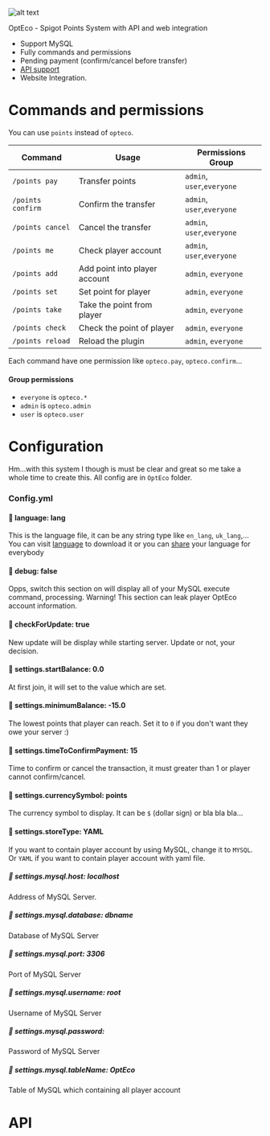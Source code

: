 ![alt text][logo]

[logo]: https://raw.githubusercontent.com/PlayerNguyen/OptEco/0be367354df5f3341272e27604bfe7afe66a26ea/logo/Banner.png "Logo"


OptEco - Spigot Points System with API and web integration
* Support MySQL 
* Fully commands and permissions
* Pending payment (confirm/cancel before transfer)
* [API support](#)
* Website Integration.
# Commands and permissions
You can use `points` instead of `opteco`.

| Command         | Usage                           | Permissions Group             |   
|-----------------|------------------------         |-------------------------------|
|`/points pay`    | Transfer points                 | `admin`, `user`,`everyone`    |
|`/points confirm`| Confirm the transfer            | `admin`, `user`,`everyone`    |
|`/points cancel` | Cancel the transfer             | `admin`, `user`,`everyone`    |
|`/points me`     | Check player account            | `admin`, `user`,`everyone`    |
|`/points add`    | Add point into player account   | `admin`, `everyone`           |
|`/points set`    | Set point for player            | `admin`, `everyone`           |
|`/points take`   | Take the point from player      | `admin`, `everyone`           |
|`/points check`  | Check the point of player       | `admin`, `everyone`           |
|`/points reload` | Reload the plugin               | `admin`, `everyone`           |

Each command have one permission like `opteco.pay`, `opteco.confirm`...
#### Group permissions   
* `everyone` is `opteco.*`
* `admin` is `opteco.admin`
* `user` is `opteco.user`

# Configuration
Hm...with this system I though is must be clear and great so me take a whole time to create this. All config are in `OptEco` folder.
### Config.yml
#### 🔷 language: lang
This is the language file, it can be any string type like `en_lang`, `uk_lang`,...
You can visit [language](#) to download it or you can [share](#) your language for everybody
#### 🔷  debug: false
Opps, switch this section on will display all of your MySQL execute command, processing. Warning! This section can leak player OptEco account information.
#### 🔷 checkForUpdate: true
New update will be display while starting server. Update or not, your decision.
#### 🔷 settings.startBalance: 0.0
At first join, it will set to the value which are set.
#### 🔷 settings.minimumBalance: -15.0
The lowest points that player can reach. Set it to `0` if you don't want they owe your server :)
#### 🔷 settings.timeToConfirmPayment: 15
Time to confirm or cancel the transaction, it must greater than 1 or player cannot confirm/cancel.
#### 🔷 settings.currencySymbol: points
The currency symbol to display. It can be `$` (dollar sign) or bla bla bla...
#### 🔷 settings.storeType: YAML
If you want to contain player account by using MySQL, change it to `MYSQL`. Or `YAML` if you want to contain player account with yaml file.
##### 🔷 settings.mysql.host: localhost
Address of MySQL Server.
##### 🔷 settings.mysql.database: dbname
Database of MySQL Server
##### 🔷 settings.mysql.port: 3306
Port of MySQL Server
##### 🔷 settings.mysql.username: root
Username of MySQL Server
##### 🔷 settings.mysql.password: 
Password of MySQL Server
##### 🔷 settings.mysql.tableName: OptEco
Table of MySQL which containing all player account

# API


